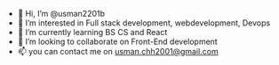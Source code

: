 - 👋 Hi, I’m @usman2201b 
- 👀 I’m interested in Full stack development, webdevelopment, Devops 
- 🌱 I’m currently learning  BS CS and React 
- 💞️ I’m looking to collaborate on Front-End development 
- 📫 you can contact me on usman.chh2001@gmail.com

<!---
usman2201b/usman2201b is a ✨ special ✨ repository because its `README.md` (this file) appears on your GitHub profile.
You can click the Preview link to take a look at your changes.
--->
